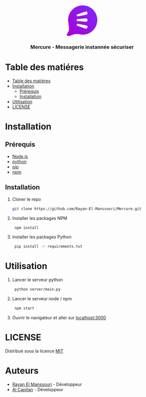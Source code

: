 <p align="center">
  <a href="https://github.com/Rayan-El-Manssouri/Mercure#readme">
    <img src="./public/assets/logo/color light 500.webp" alt="Mercure logo" style="width: 100px;" >
  </a>
</p>

<h3 align="center">Mercure - Messagerie instannée sécuriser</h3>

# Table des matiéres

- [Table des matiéres](#table-des-matiéres)
- [Installation](#installation)
  - [Prérequis](#prérequis)
  - [Installation](#installation-1)
- [Utilisation](#utilisation)
- [LICENSE](./LICENSE)

# Installation

## Prérequis

- [Node.js](https://nodejs.org/en/download/)
- [python](https://www.python.org/downloads/)
- [pip](https://pip.pypa.io/en/stable/installing/)
- [npm](https://www.npmjs.com/get-npm)

## Installation

1. Cloner le repo
   ```sh
   git clone https://github.com/Rayan-El-Manssouri/Mercure.git
   ```

2. Installer les packages NPM
   ```sh
    npm install
    ```

3. Installer les packages Python
   ```sh
    pip install -r requirements.txt
    ```

# Utilisation

1. Lancer le serveur python
   ```sh
    python server/main.py
    ```
2. Lancer le serveur node / npm
   ```sh
    npm start
    ```

3. Ouvrir le navigateur et aller sur [localhost:3000](http://localhost:3000)


# LICENSE

Distribué sous la licence
[MIT](./LICENSE)

# Auteurs

- [Rayan El Manssouri](https://github.com/Rayan-El-Manssouri) - Développeur
- [Al Capitan](https://github.com/Al-Capitan) - Développeur